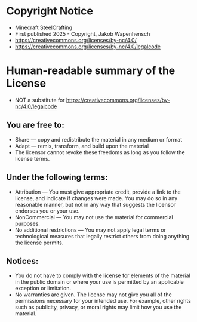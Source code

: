 
# Copyright Notice
 - Minecraft SteelCrafting
 - First published 2025 - Copyright, Jakob Wapenhensch
 - https://creativecommons.org/licenses/by-nc/4.0/
 - https://creativecommons.org/licenses/by-nc/4.0/legalcode
 
# Human-readable summary of the License
- NOT a substitute for https://creativecommons.org/licenses/by-nc/4.0/legalcode

## You are free to:
- Share — copy and redistribute the material in any medium or format
- Adapt — remix, transform, and build upon the material
- The licensor cannot revoke these freedoms as long as you follow the license terms.

## Under the following terms:
- Attribution — You must give appropriate credit, provide a link to the license, and indicate if changes were made. You may do so in any reasonable manner, but not in any way that suggests the licensor endorses you or your use.
- NonCommercial — You may not use the material for commercial purposes.
- No additional restrictions — You may not apply legal terms or technological measures that legally restrict others from doing anything the license permits.

## Notices:
- You do not have to comply with the license for elements of the material in the public domain or where your use is permitted by an applicable exception or limitation.
- No warranties are given. The license may not give you all of the permissions necessary for your intended use. For example, other rights such as publicity, privacy, or moral rights may limit how you use the material.

